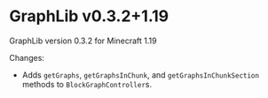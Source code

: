 # GraphLib v0.3.2+1.19

GraphLib version 0.3.2 for Minecraft 1.19

Changes:

* Adds `getGraphs`, `getGraphsInChunk`, and `getGraphsInChunkSection` methods to `BlockGraphController`s.
